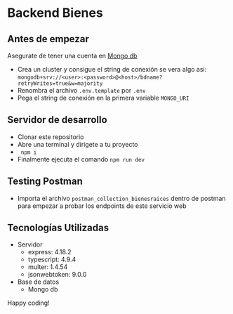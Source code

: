 # Backend Bienes

## Antes de empezar
Asegurate de tener una cuenta en [Mongo db](https://www.mongodb.com)
- Crea un cluster y consigue el string de conexión se vera algo asi:
```mongodb+srv://<user>:<password>@<host>/bdname?retryWrites=true&w=majority```
- Renombra el archivo ```.env.template``` por ```.env```
- Pega el string de conexión en la primera variable ```MONGO_URI```

## Servidor de desarrollo
- Clonar este repositorio
- Abre una terminal y dirigete a tu proyecto
- ``` npm i```
- Finalmente ejecuta el comando ```npm run dev```


## Testing Postman
- Importa el archivo ```postman_collection_bienesraices``` dentro de postman para empezar a probar los endpoints de este servicio web

## Tecnologías Utilizadas
- Servidor
  - express: 4.18.2
  - typescript: 4.9.4
  - multer: 1.4.54
  - jsonwebtoken: 9.0.0
- Base de datos
  - Mongo db

Happy coding!
